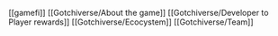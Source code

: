 [[gamefi]]
[[Gotchiverse/About the game]]
[[Gotchiverse/Developer to Player rewards]]
[[Gotchiverse/Ecocystem]]
[[Gotchiverse/Team]]